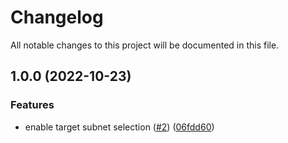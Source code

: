 # Changelog

All notable changes to this project will be documented in this file.

## 1.0.0 (2022-10-23)


### Features

* enable target subnet selection ([#2](https://github.com/atanaspam/terraform-code-server-aws/issues/2)) ([06fdd60](https://github.com/atanaspam/terraform-code-server-aws/commit/06fdd6038229e86ef47484e3bcd81ee00f726ef2))
